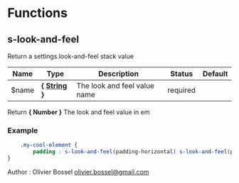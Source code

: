 # Functions


## s-look-and-feel

Return a settings.look-and-feel stack value



Name  |  Type  |  Description  |  Status  |  Default
------------  |  ------------  |  ------------  |  ------------  |  ------------
$name  |  **{ [String](http://www.sass-lang.com/documentation/file.SASS_REFERENCE.html#sass-script-strings) }**  |  The look and feel value name  |  required  |

Return **{ Number }** The look and feel value in em

### Example
```scss
	.my-cool-element {
		padding : s-look-and-feel(padding-horizontal) s-look-and-feel(padding-vertical);
}
```
Author : Olivier Bossel <olivier.bossel@gmail.com>